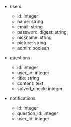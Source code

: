 - users
  - id: integer
  - name: string
  - email: string
  - password_digest: string
  - nickname: string
  - picture: string
  - admin: boolean

- questions
  - id: integer
  - user_id: integer
  - title: string
  - content: text
  - solved_check: integer

- notifications
  - id: integer
  - question_id: integer
  - user_id: integer